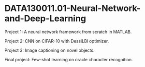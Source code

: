 # DATA130011.01-Neural-Network-and-Deep-Learning

Project 1: A neural network framework from scratch in MATLAB.

Project 2: CNN on CIFAR-10 with DessiLBI optimizer.

Project 3: Image captioning on novel objects.

Final project: Few-shot learning on oracle character recognition.
